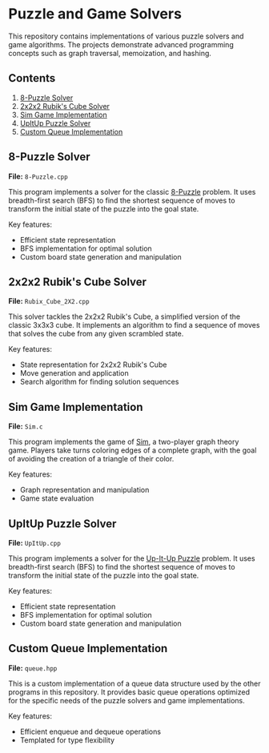 # Puzzle and Game Solvers

This repository contains implementations of various puzzle solvers and game algorithms. The projects demonstrate advanced programming concepts such as graph traversal, memoization, and hashing.

## Contents                                                           

1. [8-Puzzle Solver](#8-puzzle-solver)
2. [2x2x2 Rubik's Cube Solver](#2x2x2-rubiks-cube-solver)
3. [Sim Game Implementation](#sim-game-implementation)
4. [UpItUp Puzzle Solver](#upitup-puzzle-solver)
5. [Custom Queue Implementation](#custom-queue-implementation)

## 8-Puzzle Solver

**File:** `8-Puzzle.cpp`

This program implements a solver for the classic [8-Puzzle](https://www.geeksforgeeks.org/8-puzzle-problem-using-branch-and-bound/) problem. It uses breadth-first search (BFS) to find the shortest sequence of moves to transform the initial state of the puzzle into the goal state.

Key features:
- Efficient state representation
- BFS implementation for optimal solution
- Custom board state generation and manipulation

## 2x2x2 Rubik's Cube Solver

**File:** `Rubix_Cube_2X2.cpp`

This solver tackles the 2x2x2 Rubik's Cube, a simplified version of the classic 3x3x3 cube. It implements an algorithm to find a sequence of moves that solves the cube from any given scrambled state.

Key features:
- State representation for 2x2x2 Rubik's Cube
- Move generation and application
- Search algorithm for finding solution sequences

## Sim Game Implementation

**File:** `Sim.c`

This program implements the game of [Sim](https://en.wikipedia.org/wiki/Sim_(game)), a two-player graph theory game. Players take turns coloring edges of a complete graph, with the goal of avoiding the creation of a triangle of their color.

Key features:
- Graph representation and manipulation
- Game state evaluation

## UpItUp Puzzle Solver

**File:** `UpItUp.cpp`

This program implements a solver for the [Up-It-Up Puzzle](https://www.youtube.com/watch?v=HqhC5u0uPi4) problem. It uses breadth-first search (BFS) to find the shortest sequence of moves to transform the initial state of the puzzle into the goal state.

Key features:
- Efficient state representation
- BFS implementation for optimal solution
- Custom board state generation and manipulation

## Custom Queue Implementation

**File:** `queue.hpp`

This is a custom implementation of a queue data structure used by the other programs in this repository. It provides basic queue operations optimized for the specific needs of the puzzle solvers and game implementations.

Key features:
- Efficient enqueue and dequeue operations
- Templated for type flexibility
